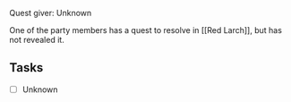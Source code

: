 Quest giver: Unknown

One of the party members has a quest to resolve in [[Red Larch]], but has not revealed it.

## Tasks
- [ ] Unknown